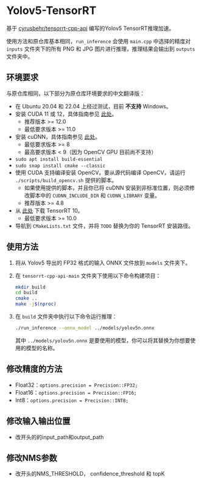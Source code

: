 # Yolov5-TensorRT

基于 [cyrusbehr/tensorrt-cpp-api](https://github.com/cyrusbehr/tensorrt-cpp-api) 编写的Yolov5 TensorRT推理加速。

使用方法和原仓库基本相同，`run_inference` 会使用 `main.cpp` 中选择的精度对 `inputs` 文件夹下的所有 PNG 和 JPG 图片进行推理，推理结果会输出到 `outputs` 文件夹中。

## 环境要求

与原仓库相同，以下部分为原仓库环境要求的中文翻译版：

- 在 Ubuntu 20.04 和 22.04 上经过测试，目前 **不支持** Windows。
- 安装 CUDA 11 或 12，具体指南参见 [此处](https://developer.nvidia.com/cuda-downloads)。
  - 推荐版本 >= 12.0
  - 最低要求版本 >= 11.0
- 安装 cuDNN，具体指南参见 [此处](https://docs.nvidia.com/deeplearning/cudnn/install-guide/index.html#download)。
  - 最低要求版本 >= 8
  - 最高要求版本 < 9（因为 OpenCV GPU 目前尚不支持）
- `sudo apt install build-essential`
- `sudo snap install cmake --classic`
- 使用 CUDA 支持编译安装 OpenCV。要从源代码编译 OpenCV，请运行 `./scripts/build_opencv.sh` 提供的脚本。
  - 如果使用提供的脚本，并且你已将 cuDNN 安装到非标准位置，则必须修改脚本中的 `CUDNN_INCLUDE_DIR` 和 `CUDNN_LIBRARY` 变量。
  - 推荐版本 >= 4.8
- 从 [此处](https://developer.nvidia.com/tensorrt/download/10x) 下载 TensorRT 10。
  - 最低要求版本 >= 10.0
- 导航到 `CMakeLists.txt` 文件，并将 `TODO` 替换为你的 TensorRT 安装路径。

## 使用方法

1. 将从 Yolov5 导出的 FP32 格式的输入 ONNX 文件放到 `models` 文件夹下。
2. 在 `tensorrt-cpp-api-main` 文件夹下使用以下命令构建项目：

    ```bash
    mkdir build
    cd build
    cmake ..
    make -j$(nproc)
    ```
   
3. 在 `build` 文件夹中执行以下命令运行推理：

    ```bash
    ./run_inference --onnx_model ../models/yolov5n.onnx
    ```

    其中 `../models/yolov5n.onnx` 是要使用的模型，你可以将其替换为你想要使用的模型的名称。

## 修改精度的方法

- Float32：`options.precision = Precision::FP32;`
- Float16：`options.precision = Precision::FP16;`
- Int8：`options.precision = Precision::INT8;`

## 修改输入输出位置

- 改开头的的input_path和output_path

## 修改NMS参数

- 改开头的NMS_THRESHOLD， confidence_threshold 和 topK

